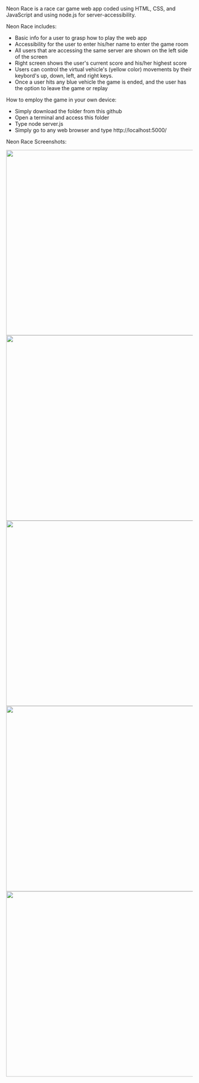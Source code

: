 Neon Race is a race car game web app coded using HTML, CSS, and JavaScript and using node.js for server-accessibility. 

Neon Race includes:
  - Basic info for a user to grasp how to play the web app
  - Accessibility for the user to enter his/her name to enter the game room
  - All users that are accessing the same server are shown on the left side of the screen
  - Right screen shows the user's current score and his/her highest score
  - Users can control the virtual vehicle's (yellow color) movements by their keybord's up, down, left, and right keys.
  - Once a user hits any blue vehicle the game is ended, and the user has the option to leave the game or replay
  
How to employ the game in your own device:
  - Simply download the folder from this github 
  - Open a terminal and access this folder
  - Type node server.js
  - Simply go to any web browser and type http://localhost:5000/
  
  
  Neon Race Screenshots:
  <p float="left">
  <img src="https://user-images.githubusercontent.com/71798241/178616517-4f22fb43-f3ce-40d6-857b-90e239b93113.PNG" width="700" height="500" />
  <img src="https://user-images.githubusercontent.com/71798241/178616532-69baea42-6cde-4640-af35-4adc011922c2.PNG" width="700" height="500" />
  <img src="https://user-images.githubusercontent.com/71798241/178616554-dd242e35-b5be-48a0-9730-189931af03c1.PNG" width="700" height="500" />
  <img src="https://user-images.githubusercontent.com/71798241/178616570-43a378f8-43cb-4cbf-8d51-e9d3997846f5.PNG" width="700" height="500" />
  <img src="https://user-images.githubusercontent.com/71798241/178616578-d69ad0a8-a4bd-4064-85bc-df182e42a580.PNG" width="700" height="500" />
  </p>
  
